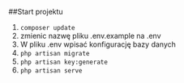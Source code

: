 ##Start projektu
1. `composer update`  
2. zmienic nazwę pliku .env.example na .env  
3. W pliku .env wpisać konfigurację bazy danych  
4. `php artisan migrate`
5. `php artisan key:generate`
6. `php artisan serve`
